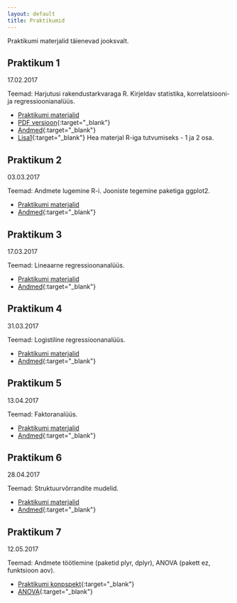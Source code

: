 ```yaml
---
layout: default
title: Praktikumid
---
```


Praktikumi materjalid täienevad jooksvalt.

## Praktikum 1

17.02.2017 

Teemad: Harjutusi rakendustarkvaraga R. Kirjeldav statistika, korrelatsiooni- ja regressioonianalüüs.

* [Praktikumi materjalid](../1praktikum)
* [PDF versioon](https://docs.google.com/viewer?url=https://raw.githubusercontent.com/datamartin/datamartin.github.io/master/_1praktikum/1praktikum17.pdf){:target="_blank"}
* [Andmed](https://drive.google.com/open?id=0B2UdK0gBuiRAQUFZN3JlU1FrYjg){:target="_blank"}
* [Lisa1](http://andmeteadus.github.io/2016/rakendustarkvara_R/#luhike-sissejuhatus){:target="_blank"} Hea materjal R-iga tutvumiseks - 1 ja 2 osa.

## Praktikum 2

03.03.2017 

Teemad: Andmete lugemine R-i. Jooniste tegemine paketiga ggplot2.

* [Praktikumi materjalid](../2praktikum)
* [Andmed](https://drive.google.com/open?id=0B2UdK0gBuiRAeGhtdjI5Qzc4enc){:target="_blank"}

## Praktikum 3

17.03.2017 

Teemad: Lineaarne regressioonanalüüs.

* [Praktikumi materjalid](../3praktikum)
* [Andmed](https://drive.google.com/open?id=0B2UdK0gBuiRAUXNFWm5nYlFXeUE){:target="_blank"}

## Praktikum 4

31.03.2017 

Teemad: Logistiline regressioonanalüüs.

* [Praktikumi materjalid](../4praktikum)
* [Andmed](https://drive.google.com/open?id=0B2UdK0gBuiRAWUViUVdqY3Y0cjQ){:target="_blank"}

## Praktikum 5

13.04.2017 

Teemad: Faktoranalüüs.

* [Praktikumi materjalid](../5praktikum)
* [Andmed](https://drive.google.com/open?id=0B2UdK0gBuiRAVFJVNURVaVpOcE0){:target="_blank"}

## Praktikum 6

28.04.2017 

Teemad: Struktuurvõrrandite mudelid.

* [Praktikumi materjalid](../6praktikum)
* [Andmed](https://drive.google.com/open?id=0B2UdK0gBuiRAb0haZUxfcnFjRTA){:target="_blank"}

## Praktikum 7

12.05.2017 

Teemad: Andmete töötlemine (paketid plyr, dplyr), ANOVA (pakett ez, funktsioon aov).
* [Praktikumi konpspekt](http://rpubs.com/kolnesm/praktikum7){:target="_blank"}
* [ANOVA](https://rpubs.com/kolnesm/anova){:target="_blank"}
